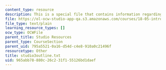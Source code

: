 ```yaml
---
content_type: resource
description: This is a special file that contains information regarding studio 3.
file: https://ol-ocw-studio-app-qa.s3.amazonaws.com/courses/18-05-introduction-to-probability-and-statistics-spring-2014/965abb78880c26c231f155126bd1daef_studio3outline.txt
file_type: text/plain
learning_resource_types: []
ocw_type: OCWFile
parent_title: Studio Resources
parent_type: CourseSection
parent_uid: 795a5521-0a16-d54d-c4e8-910a0c21496f
resourcetype: Other
title: studio3outline.txt
uid: 965abb78-880c-26c2-31f1-55126bd1daef
---
```

